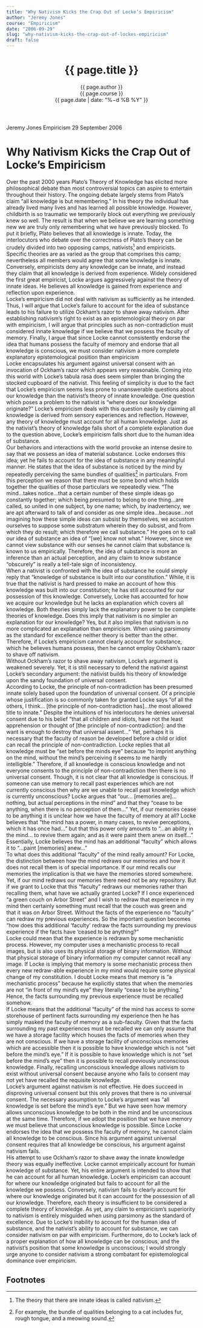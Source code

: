 ```yaml
---
title: "Why Nativism Kicks the Crap Out of Locke’s Empiricism"
author: "Jeremy Jones"
course: "Empiricism"
date: "2006-09-29"
slug: "why-nativism-kicks-the-crap-out-of-lockes-empiricism"
draft: false
---
```

<link rel="stylesheet" href="/assets/style.css">
<header class="paper-header">
  <h1>{{ page.title }}</h1>
  <p>
    <span class="author">{{ page.author }}</span><br/>
    <span class="course">{{ page.course }}</span><br/>
    <span class="date">{{ page.date | date: "%−d %B %Y" }}</span>
  </p>
</header>

Jeremy Jones
Empiricism
29 September 2006

# Why Nativism Kicks the Crap Out of Locke’s Empiricism
Over the past 2000 years Plato’s Theory of Knowledge has elicited more philosophical debate than most controversial topics can aspire to entertain throughout their history.  The ongoing debate largely stems from Plato’s claim “all knowledge is but remembering.”   In his theory the individual has already lived many lives and has learned all possible knowledge.  However, childbirth is so traumatic we temporarily block out everything we previously knew so well.  The result is that when we believe we are learning something new we are truly only remembering what we have previously blocked.  To put it briefly, Plato believes that all knowledge is innate.
Today, the interlocutors who debate over the correctness of Plato’s theory can be crudely divided into two opposing camps, nativists[^nativism] and empiricists. Specific theories are as varied as the group that comprises this camp; nevertheless all members would agree that some knowledge is innate.  Conversely, empiricists deny any knowledge can be innate, and instead they claim that all knowledge is derived from experience.  Widely considered the first great empiricist, Locke argues aggressively against the theory of innate ideas.   He believes all knowledge is gained from experience and reflection upon experience.      
Locke’s empiricism did not deal with nativism as sufficiently as he intended.  Thus, I will argue that Locke’s failure to account for the idea of substance leads to his failure to utilize Ockham’s razor to shave away nativism.  After establishing nativism’s right to exist as an epistemological theory on par with empiricism, I will argue that principles such as non-contradiction must considered innate knowledge if we believe that we possess the faculty of memory.  Finally, I argue that since Locke cannot consistently endorse the idea that humans possess the faculty of memory and endorse that all knowledge is conscious, we must consider nativism a more complete explanatory epistemological position than empiricism  
Locke encapsulates his argument against universal consent with an invocation of Ockham’s razor which appears very reasonable.  Coming into this world with Locke’s tabula rasa does seem simpler than bringing the stocked cupboard of the nativist.  This feeling of simplicity is due to the fact that Locke’s empiricism seems less prone to unanswerable questions about our knowledge than the nativist’s theory of innate knowledge.  One question which poses a problem to the nativist is “where does our knowledge originate?”  Locke’s empiricism deals with this question easily by claiming all knowledge is derived from sensory experiences and reflection.  However, any theory of knowledge must account for all human knowledge.  Just as the nativist’s theory of knowledge falls short of a complete explanation due to the question above, Locke’s empiricism falls short due to the human idea of substance.  
Our behaviors and interactions with the world provoke an intense desire to say that we possess an idea of material substance.  Locke endorses this idea; yet he fails to account for the idea of substance in any meaningful manner.  He states that the idea of substance is noticed by the mind by repeatedly perceiving the same bundles of qualities[^cat-bundle] in particulars.   From this perception we reason that there must be some bond which holds together the qualities of those particulars we repeatedly view.   “The mind...takes notice…that a certain number of these simple ideas go constantly together; which being presumed to belong to one thing…are called, so united in one subject, by one name; which, by inadvertency, we are apt afterward to talk of and consider as one simple idea…because…not imagining how these simple ideas can subsist by themselves, we accustom ourselves to suppose some substratum wherein they do subsist, and from which they do result; which therefore we call substance.”   He goes on to call our idea of substance an idea of “[we] know not what.”  However, since we cannot view substance with our senses he cannot claim that substance is known to us empirically.  Therefore, the idea of substance is more an inference than an actual perception, and any claim to know substance “obscurely” is really a tell-tale sign of inconsistency.  
When a nativist is confronted with the idea of substance he could simply reply that “knowledge of substance is built into our constitution.”  While, it is true that the nativist is hard pressed to make an account of how this knowledge was built into our constitution; he has still accounted for our possession of this knowledge.  Conversely, Locke has accounted for how we acquire our knowledge but he lacks an explanation which covers all knowledge.  Both theories simply lack the explanatory power to be complete theories of knowledge.  Does this imply that nativism is no simpler an explanation for our knowledge?  Yes, but it also implies that nativism is no more complicated an explanation than empiricism.  When using parsimony as the standard for excellence neither theory is better than the other.  Therefore, if Locke’s empiricism cannot clearly account for substance, which he believes humans possess, then he cannot employ Ockham’s razor to shave off nativism.  
Without Ockham’s razor to shave away nativism, Locke’s argument is weakened severely.  Yet, it is still necessary to defend the nativist against Locke’s secondary argument: the nativist builds his theory of knowledge upon the sandy foundation of universal consent.      
According to Locke, the principle of non-contradiction has been presumed innate solely based upon the foundation of universal consent.  Of a principle whose justification is so commonly taken for granted Locke says “of all the others, I think… [the principle of non-contradiction has]…the most allowed title to innate.”   Despite the intuitions of his interlocutors he denies universal consent due to his belief “that all children and idiots, have not the least apprehension or thought of [the principle of non-contradiction]: and the want is enough to destroy that universal assent…”   Yet, perhaps it is necessary that the faculty of reason be developed before a child or idiot can recall the principle of non-contradiction.  Locke replies that all knowledge must be “set before the minds eye” because “to imprint anything on the mind, without the mind’s perceiving it seems to me hardly intelligible.”   Therefore, if all knowledge is conscious knowledge and not everyone consents to the principle of non-contradiction then there is no universal consent. 
Though, it is not clear that all knowledge is conscious.  If someone can use memory to recall past experiences which are not currently conscious then why are we unable to recall past knowledge which is currently unconscious?  Locke argues that “our… [memories are]…nothing, but actual perceptions in the mind” and that they “cease to be anything, when there is no perception of them…”   Yet, if our memories cease to be anything it is unclear how we have the faculty of memory at all?  Locke believes that “the mind has a power, in many cases, to revive perceptions, which it has once had…” but that this power only amounts to “…an ability in the mind… to revive them again; and as it were paint them anew on itself…”   Essentially, Locke believes the mind has an additional “faculty” which allows it to “…paint [memories] anew…”  
To what does this additional “faculty” of the mind really amount?  For Locke, the distinction between how the mind redraws our memories and how it does not recall them is of special importance.  If our mind recalls our memories the implication is that we have the memories stored somewhere.  Yet, if our mind redraws our memories there need not be any repository.  But if we grant to Locke that this “faculty” redraws our memories rather than recalling them, what have we actually granted Locke?  If I once experienced “a green couch on Arbor Street” and I wish to redraw that experience in my mind then certainly something must recall that the couch was green and that it was on Arbor Street.  Without the facts of the experience no “faculty” can redraw my previous experiences.  So the important question becomes “how does this additional ‘faculty’ redraw the facts surrounding my previous experience if the facts have ‘ceased to be anything?”  
Locke could mean that the experience is redrawn by some mechanistic process.  However, my computer uses a mechanistic process to recall images, but is also uses its physical storage of binary information.   Without that physical storage of binary information my computer cannot recall any image. If Locke is implying that memory is some mechanistic process then every new redraw-able experience in my mind would require some physical change of my constitution.  I doubt Locke means that memory is “a mechanistic process” because he explicitly states that when the memories are not “in front of my mind’s eye” they literally “cease to be anything.”   Hence, the facts surrounding my previous experience must be recalled somehow.  
If Locke means that the additional “faculty” of the mind has access to some storehouse of pertinent facts surrounding my experience then he has simply masked the faculty of memory as a sub-faculty.  Given that the facts surrounding my past experiences must be recalled we can only assume that we have a storage facility which houses the facts of memories when they are not conscious.  If we have a storage facility of unconscious memories which are accessible then it is possible to have knowledge which is not “set before the mind’s eye.”  If it is possible to have knowledge which is not “set before the mind’s eye” then it is possible to recall previously unconscious knowledge.  Finally, recalling unconscious knowledge allows nativism to exist without universal consent because anyone who fails to consent may not yet have recalled the requisite knowledge.   
Locke’s argument against nativism is not effective.  He does succeed in disproving universal consent but this only proves that there is no universal consent.  The necessary assumption to Locke’s argument was “all knowledge is set before the mind’s eye.”  But we have seen how memory allows unconscious knowledge to be both in the mind and be unconscious at the same time.  Therefore, if we adopt the position that we have memory we must believe that unconscious knowledge is possible.  Since Locke endorses the idea that we possess the faculty of memory, he cannot claim all knowledge to be conscious.  Since his argument against universal consent requires that all knowledge be conscious, his argument against nativism fails.    
His attempt to use Ockham’s razor to shave away the innate knowledge theory was equally ineffective.  Locke cannot empirically account for human knowledge of substance.  Yet, his entire argument is intended to show that he can account for all human knowledge.  Locke’s empiricism can account for where our knowledge originated but fails to account for all the knowledge we possess.  Conversely, nativism fails to clearly account for where our knowledge originated but it can account for the possession of all our knowledge.  Therefore, each theory is insufficient to be considered a complete theory of knowledge.  As yet, any claim to empiricism’s superiority to nativism is entirely misguided when using parsimony as the standard of excellence.  Due to Locke’s inability to account for the human idea of substance, and the nativist’s ability to account for substance, we can consider nativism on par with empiricism.  Furthermore, do to Locke’s lack of a proper explanation of how all knowledge can be conscious, and the nativist’s position that some knowledge is unconscious; I would strongly urge anyone to consider nativism a strong combatant for epistemological dominance over empiricism.   


## Footnotes

[^nativism]: The theory that there are innate ideas is called nativism.
[^cat-bundle]: For example, the bundle of qualities belonging to a cat includes fur, rough tongue, and a meowing sound.
